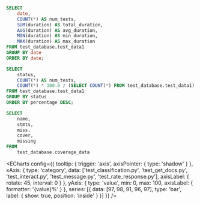 ```sql table5
SELECT
    date,
    COUNT(*) AS num_tests,
    SUM(duration) AS total_duration,
    AVG(duration) AS avg_duration,
    MIN(duration) AS min_duration,
    MAX(duration) AS max_duration
FROM test_database.test_data1
GROUP BY date
ORDER BY date;
```


```sql table6
SELECT
    status,
    COUNT(*) AS num_tests,
    COUNT(*) * 100.0 / (SELECT COUNT(*) FROM test_database.test_data1) AS percentage
FROM test_database.test_data1
GROUP BY status
ORDER BY percentage DESC;
```

<!-- test_database.test_data1 -->

```sql table7
SELECT 
    name,
    stmts,
    miss,
    cover,
    missing
FROM 
    test_database.coverage_data
```


<ECharts
    config={{
        tooltip: {
            trigger: 'axis',
            axisPointer: {
                type: 'shadow'
            }
        },
        xAxis: {
            type: 'category',
            data: ['test_classification.py', 'test_get_docs.py', 'test_interact.py', 'test_message.py', 'test_rate_response.py'],
            axisLabel: {
                rotate: 45,
                interval: 0
            }
        },
        yAxis: {
            type: 'value',
            min: 0,
            max: 100,
            axisLabel: {
                formatter: '{value}%'
            }
        },
        series: [{
            data: [97, 98, 91, 96, 97],
            type: 'bar',
            label: {
                show: true,
                position: 'inside'
            }
        }]
    }}
/>
